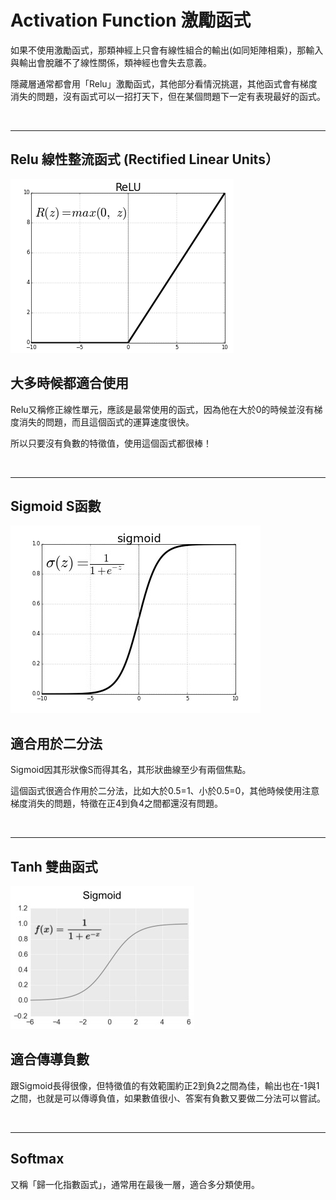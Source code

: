 # Activation Function 激勵函式

如果不使用激勵函式，那類神經上只會有線性組合的輸出(如同矩陣相乘)，那輸入與輸出會脫離不了線性關係，類神經也會失去意義。

隱藏層通常都會用「Relu」激勵函式，其他部分看情況挑選，其他函式會有梯度消失的問題，沒有函式可以一招打天下，但在某個問題下一定有表現最好的函式。

<br/>

---

## Relu 線性整流函式 (Rectified Linear Units）

![Relu](./IMG/Relu.png)


## 大多時候都適合使用

Relu又稱修正線性單元，應該是最常使用的函式，因為他在大於0的時候並沒有梯度消失的問題，而且這個函式的運算速度很快。

所以只要沒有負數的特徵值，使用這個函式都很棒！



<br/>

---

## Sigmoid  S函數

![sigmoid](./IMG/Sigmoid.jpg)

## 適合用於二分法

Sigmoid因其形狀像S而得其名，其形狀曲線至少有兩個焦點。

這個函式很適合作用於二分法，比如大於0.5=1、小於0.5=0，其他時候使用注意梯度消失的問題，特徵在正4到負4之間都還沒有問題。


<br/>

---

## Tanh 雙曲函式

![Tanh](./IMG/Tanh.jpg)

## 適合傳導負數

跟Sigmoid長得很像，但特徵值的有效範圍約正2到負2之間為佳，輸出也在-1與1之間，也就是可以傳導負值，如果數值很小、答案有負數又要做二分法可以嘗試。


<br/>

---

## Softmax 


又稱「歸一化指數函式」，通常用在最後一層，適合多分類使用。